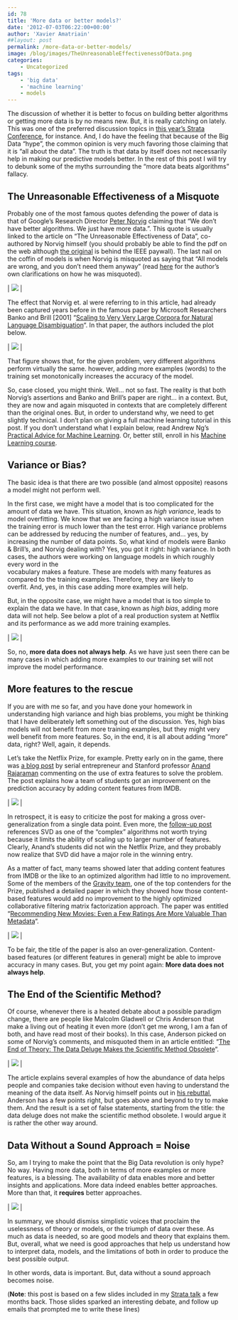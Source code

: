 ```yaml
---
id: 78
title: 'More data or better models?'
date: '2012-07-03T06:22:00+00:00'
author: 'Xavier Amatriain'
##layout: post
permalink: /more-data-or-better-models/
image: /blog/images/TheUnreasonableEffectivenessOfData.png
categories:
    - Uncategorized
tags:
    - 'big data'
    - 'machine learning'
    - models
---
```


The discussion of whether it is better to focus on building better algorithms or getting more data is by no means new. But, it is really catching on lately. This was one of the preferred discussion topics in [this year’s Strata Conference](http://news.cnet.com/8301-13556_3-57389685-61/data-vs-models-at-the-strata-conference/), for instance. And, I do have the feeling that because of the Big Data “hype”, the common opinion is very much favoring those claiming that it is “all about the data”. The truth is that data by itself does not necessarily help in making our predictive models better. In the rest of this post I will try to debunk some of the myths surrounding the “more data beats algorithms” fallacy.


## The Unreasonable Effectiveness of a Misquote

Probably one of the most famous quotes defending the power of data is that of Google’s Research Director [Peter Norvig](http://en.wikipedia.org/wiki/Peter_Norvig) claiming that “We don’t have better algorithms. We just have more data.”. This quote is usually linked to the article on “The Unreasonable Effectiveness of Data”, co-authored by Norvig himself (you should probably be able to find the pdf on the web although [the original](http://googleresearch.blogspot.com/2009/03/unreasonable-effectiveness-of-data.html) is behind the IEEE paywall). The last nail on the coffin of models is when Norvig is misquoted as saying that “All models are wrong, and you don’t need them anyway” (read [here](http://norvig.com/fact-check.html) for the author’s own clarifications on how he was misquoted).

| ![](/blog/images/TheUnreasonableEffectivenessOfData.png) |

The effect that Norvig et. al were referring to in this article, had already been captured years before in the famous paper by Microsoft Researchers Banko and Brill \[2001\] “[Scaling to Very Very Large Corpora for Natural Language Disambiguation](http://acl.ldc.upenn.edu/P/P01/P01-1005.pdf)“. In that paper, the authors included the plot below.

| ![](/blog/images/BankoAndBrill.png) |

That figure shows that, for the given problem, very different algorithms perform virtually the same. however, adding more examples (words) to the training set monotonically increases the accuracy of the model.

So, case closed, you might think. Well… not so fast. The reality is that both Norvig’s assertions and Banko and Brill’s paper are right… in a context. But, they are now and again misquoted in contexts that are completely different than the original ones. But, in order to understand why, we need to get slightly technical. I don’t plan on giving a full machine learning tutorial in this post. If you don’t understand what I explain below, read Andrew Ng’s [Practical Advice for Machine Learning](http://cs229.stanford.edu/materials/ML-advice.pdf). Or, better still, enroll in his [Machine Learning course](https://www.coursera.org/course/ml).


## Variance or Bias?

The basic idea is that there are two possible (and almost opposite) reasons a model might not perform well.

In the first case, we might have a model that is too complicated for the amount of data we have. This situation, known as *high variance*, leads to model overfitting. We know that we are facing a high variance issue when the training error is much lower than the test error. High variance problems can be addressed by reducing the number of features, and… yes, by increasing the number of data points. So, what kind of models were Banko &amp; Brill’s, and Norvig dealing with? Yes, you got it right: high variance. In both cases, the authors were working on language models in which roughly every word in the  
vocabulary makes a feature. These are models with many features as  
compared to the training examples. Therefore, they are likely to  
overfit. And, yes, in this case adding more examples will help.

But, in the opposite case, we might have a model that is too simple to explain the data we have. In that case, known as *high bias*, adding more data will not help. See below a plot of a real production system at Netflix and its performance as we add more training examples.

| ![](/blog/images/PerformanceVsTrainingSize.png) |

So, no, **more data does not always help**. As we have just seen there can be many cases in which adding more examples to our training set will not improve the model performance.

## More features to the rescue

If you are with me so far, and you have done your homework in understanding high variance and high bias problems, you might be thinking that I have deliberately left something out of the discussion. Yes, high bias models will not benefit from more training examples, but they might very well benefit from more features. So, in the end, it is all about adding “more” data, right? Well, again, it depends.

Let’s take the Netflix Prize, for example. Pretty early on in the game, there was [a blog post](http://anand.typepad.com/datawocky/2008/03/more-data-usual.html) by serial entrepreneur and Stanford professor [Anand Rajaraman](http://en.wikipedia.org/wiki/Anand_Rajaraman) commenting on the use of extra features to solve the problem. The post explains how a team of students got an improvement on the prediction accuracy by adding content features from IMDB.

| ![](/blog/images/Datawocky.png) |

In retrospect, it is easy to criticize the post for making a gross over-generalization from a single data point. Even more, the [follow-up post](http://anand.typepad.com/datawocky/2008/04/data-versus-alg.html) references SVD as one of the “complex” algorithms not worth trying because it limits the ability of scaling up to larger number of features. Clearly, Anand’s students did not win the Netflix Prize, and they probably now realize that SVD did have a major role in the winning entry.

As a matter of fact, many teams showed later that adding content features from IMDB or the like to an optimized algorithm had little to no improvement. Some of the members of the [Gravity team](http://www.gravityrd.com/references/netflix-prize?lang=en), one of the top contenders for the Prize, published a detailed paper in which they showed how those content-based features would add no improvement to the highly optimized collaborative filtering matrix factorization approach. The paper was entitled “[Recommending New Movies: Even a Few Ratings Are More Valuable Than Metadata](http://dl.acm.org/citation.cfm?id=1639731&dl=ACM&coll=DL&CFID=122239967&CFTOKEN=16331362)“.

| ![](/blog/images/AFewRatings.png) |

To be fair, the title of the paper is also an over-generalization. Content-based features (or different features in general) might be able to improve accuracy in many cases. But, you get my point again: **More data does not always help**.


## The End of the Scientific Method?

Of course, whenever there is a heated debate about a possible paradigm change, there are people like Malcolm Gladwell or Chris Anderson that make a living out of heating it even more (don’t get me wrong, I am a fan of both, and have read most of their books). In this case, Anderson picked on some of Norvig’s comments, and misquoted them in an article entitled: “[The End of Theory: The Data Deluge Makes the Scientific Method Obsolete](http://www.wired.com/science/discoveries/magazine/16-07/pb_theory/)“.

| ![](/blog/images/EndOfScientificApproach.png) |

The article explains several examples of how the abundance of data helps people and companies take decision without even having to understand the meaning of the data itself. As Norvig himself points out in [his rebuttal](http://norvig.com/fact-check.html), Anderson has a few points right, but goes above and beyond to try to make them. And the result is a set of false statements, starting from the title: the data deluge does not make the scientific method obsolete. I would argue it is rather the other way around.


## Data Without a Sound Approach = Noise

So, am I trying to make the point that the Big Data revolution is only hype? No way. Having more data, both in terms of more examples or more features, is a blessing. The availability of data enables more and better insights and applications. More data indeed enables better approaches. More than that, it **requires** better approaches.

| ![](/blog/images/NoToAnderson.jpg) | 

In summary, we should dismiss simplistic voices that proclaim the uselessness of theory or models, or the triumph of data over these. As much as data is needed, so are good models and theory that explains them. But, overall, what we need is good approaches that help us understand how to interpret data, models, and the limitations of both in order to produce the best possible output.

In other words, data is important. But, data without a sound approach becomes noise.

(**Note**: this post is based on a few slides included in my [Strata talk](http://strataconf.com/strata2012/public/schedule/detail/22364) a few months back. Those slides sparked an interesting debate, and follow up emails that prompted me to write these lines)
